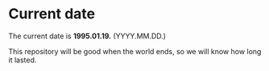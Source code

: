 # Current date

The current date is **1995.01.19.** (YYYY.MM.DD.)

This repository will be good when the world ends, so we will know how long it lasted.